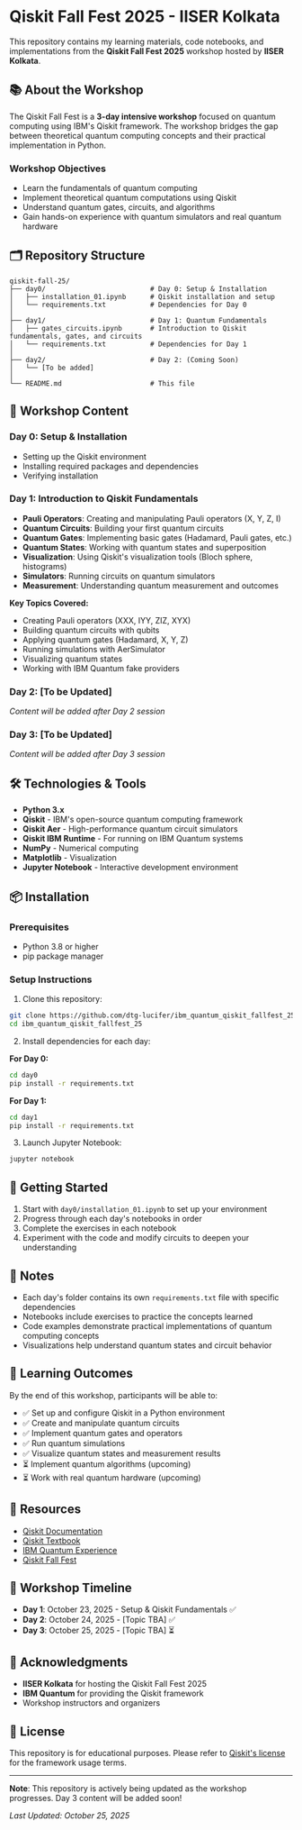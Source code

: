 # Qiskit Fall Fest 2025 - IISER Kolkata

This repository contains my learning materials, code notebooks, and
implementations from the **Qiskit Fall Fest 2025** workshop hosted by **IISER
Kolkata**.

## 📚 About the Workshop

The Qiskit Fall Fest is a **3-day intensive workshop** focused on quantum
computing using IBM's Qiskit framework. The workshop bridges the gap between
theoretical quantum computing concepts and their practical implementation in
Python.

### Workshop Objectives

- Learn the fundamentals of quantum computing
- Implement theoretical quantum computations using Qiskit
- Understand quantum gates, circuits, and algorithms
- Gain hands-on experience with quantum simulators and real quantum hardware

## 🗂️ Repository Structure

```
qiskit-fall-25/
├── day0/                          # Day 0: Setup & Installation
│   ├── installation_01.ipynb      # Qiskit installation and setup
│   └── requirements.txt           # Dependencies for Day 0
│
├── day1/                          # Day 1: Quantum Fundamentals
│   ├── gates_circuits.ipynb       # Introduction to Qiskit fundamentals, gates, and circuits
│   └── requirements.txt           # Dependencies for Day 1
│
├── day2/                          # Day 2: (Coming Soon)
│   └── [To be added]
│
└── README.md                      # This file
```

## 📖 Workshop Content

### Day 0: Setup & Installation

- Setting up the Qiskit environment
- Installing required packages and dependencies
- Verifying installation

### Day 1: Introduction to Qiskit Fundamentals

- **Pauli Operators**: Creating and manipulating Pauli operators (X, Y, Z, I)
- **Quantum Circuits**: Building your first quantum circuits
- **Quantum Gates**: Implementing basic gates (Hadamard, Pauli gates, etc.)
- **Quantum States**: Working with quantum states and superposition
- **Visualization**: Using Qiskit's visualization tools (Bloch sphere,
  histograms)
- **Simulators**: Running circuits on quantum simulators
- **Measurement**: Understanding quantum measurement and outcomes

**Key Topics Covered:**

- Creating Pauli operators (XXX, IYY, ZIZ, XYX)
- Building quantum circuits with qubits
- Applying quantum gates (Hadamard, X, Y, Z)
- Running simulations with AerSimulator
- Visualizing quantum states
- Working with IBM Quantum fake providers

### Day 2: [To be Updated]

_Content will be added after Day 2 session_

### Day 3: [To be Updated]

_Content will be added after Day 3 session_

## 🛠️ Technologies & Tools

- **Python 3.x**
- **Qiskit** - IBM's open-source quantum computing framework
- **Qiskit Aer** - High-performance quantum circuit simulators
- **Qiskit IBM Runtime** - For running on IBM Quantum systems
- **NumPy** - Numerical computing
- **Matplotlib** - Visualization
- **Jupyter Notebook** - Interactive development environment

## 📦 Installation

### Prerequisites

- Python 3.8 or higher
- pip package manager

### Setup Instructions

1. Clone this repository:

```bash
git clone https://github.com/dtg-lucifer/ibm_quantum_qiskit_fallfest_25.git
cd ibm_quantum_qiskit_fallfest_25
```

2. Install dependencies for each day:

**For Day 0:**

```bash
cd day0
pip install -r requirements.txt
```

**For Day 1:**

```bash
cd day1
pip install -r requirements.txt
```

3. Launch Jupyter Notebook:

```bash
jupyter notebook
```

## 🚀 Getting Started

1. Start with `day0/installation_01.ipynb` to set up your environment
2. Progress through each day's notebooks in order
3. Complete the exercises in each notebook
4. Experiment with the code and modify circuits to deepen your understanding

## 📝 Notes

- Each day's folder contains its own `requirements.txt` file with specific
  dependencies
- Notebooks include exercises to practice the concepts learned
- Code examples demonstrate practical implementations of quantum computing
  concepts
- Visualizations help understand quantum states and circuit behavior

## 🎯 Learning Outcomes

By the end of this workshop, participants will be able to:

- ✅ Set up and configure Qiskit in a Python environment
- ✅ Create and manipulate quantum circuits
- ✅ Implement quantum gates and operators
- ✅ Run quantum simulations
- ✅ Visualize quantum states and measurement results
- ⏳ Implement quantum algorithms (upcoming)
- ⏳ Work with real quantum hardware (upcoming)

## 🔗 Resources

- [Qiskit Documentation](https://qiskit.org/documentation/)
- [Qiskit Textbook](https://qiskit.org/learn/)
- [IBM Quantum Experience](https://quantum-computing.ibm.com/)
- [Qiskit Fall Fest](https://qiskit.org/events/fall-fest/)

## 📅 Workshop Timeline

- **Day 1**: October 23, 2025 - Setup & Qiskit Fundamentals ✅
- **Day 2**: October 24, 2025 - [Topic TBA] ✅
- **Day 3**: October 25, 2025 - [Topic TBA] ⏳

## 🤝 Acknowledgments

- **IISER Kolkata** for hosting the Qiskit Fall Fest 2025
- **IBM Quantum** for providing the Qiskit framework
- Workshop instructors and organizers

## 📄 License

This repository is for educational purposes. Please refer to
[Qiskit's license](https://github.com/Qiskit/qiskit/blob/main/LICENSE.txt) for
the framework usage terms.

---

**Note**: This repository is actively being updated as the workshop progresses.
Day 3 content will be added soon!

_Last Updated: October 25, 2025_
